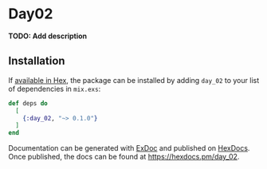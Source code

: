 # Day02

**TODO: Add description**

## Installation

If [available in Hex](https://hex.pm/docs/publish), the package can be installed
by adding `day_02` to your list of dependencies in `mix.exs`:

```elixir
def deps do
  [
    {:day_02, "~> 0.1.0"}
  ]
end
```

Documentation can be generated with [ExDoc](https://github.com/elixir-lang/ex_doc)
and published on [HexDocs](https://hexdocs.pm). Once published, the docs can
be found at <https://hexdocs.pm/day_02>.

